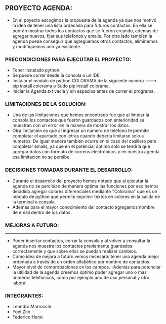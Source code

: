 ## PROYECTO AGENDA:
- En el poyecto escogimos la propuesta de la agenda ya que nos motivó la idea de tener una
lista ordenada para futuros contactos. En ella se podrán mostrar todos los contactos
que se fueron creando, además de agregar nuevos, fijar sus telefonos y emails. Por otro lado
también la agenda puede conseguir que agreguemos otros contactos, eliminemos y modifiquemos uno
ya existente.

### PRECONDICIONES PARA EJECUTAR EL PROYECTO:
- Tener instalado python.
- Se puede correr desde la consola o un IDE.
- Instalar el modulo de python COLORAMA de la siguiente manera ---> pip install colorama o Sudo pip install colorama.
- Iniciar la Agenda.txt vacia y sin espacios antes de correr el programa.

### LIMITACIONES DE LA SOLUCION:
- Una de las limitaciones que hemos encontrado fue que al limpiar la consola los contactos que
fueron guardados con anterioridad se muestran con un error en la manera de mostrar los datos.
- Otra limitación es que al ingresar un número de telefono te permite completar el apartado
con letras cuando debería limitarse solo a numeros. De igual manera también ocurre en
el caso del casillero para completar emails, ya que en el potencial óptimo solo se tendría que
agregar datos con formato de correos electrónicos y en nuestra agenda esa limitacion no se
persibe.

### DECISIONES TOMADAS DURANTE EL DESARROLLO:
- Durante el desarrollo del proyecto hemos notado que al ejecutar la agenda no se percibian
de manera optima las funciones por eso hemos decidido agregar colores diferenciales mediante
"Colorama" que es un módulo de python que permite imprimir textos en colores en la salida de la
terminal o consola.
- Además para el mayor conocimiento del contacto agregamos nombre de email dentro de los datos.

### MEJORAS A FUTURO:
***
- Poder insertar contactos, cerrar la consola y al volver a consultar la agenda nos muestre los contactos previamente guardados correctamente y que sobre ellos se puedan realizar cambios.
- Como idea de mejora a futuro vemos necesario tener una agenda mejor ordenada a través
de un orden alfabético por nombre de contactos.
- Mayor nivel de comprobaciones en los campos.
-Además para potenciar la utilidad de la agenda creemos óptimo poder agregar uno o mas
números telefónicos, como por ejemplo uno de uso personal y otro laboral.

### INTEGRANTES:
- Leandro Marrocchi
- Yoel Zito
- Federico Horst

